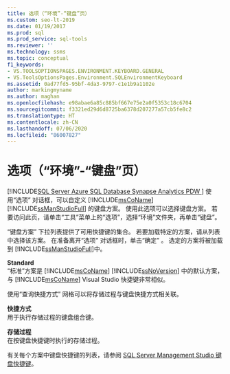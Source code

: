 ```yaml
---
title: 选项（“环境”-“键盘”页）
ms.custom: seo-lt-2019
ms.date: 01/19/2017
ms.prod: sql
ms.prod_service: sql-tools
ms.reviewer: ''
ms.technology: ssms
ms.topic: conceptual
f1_keywords:
- VS.TOOLSOPTIONSPAGES.ENVIRONMENT.KEYBOARD.GENERAL
- VS.ToolsOptionsPages.Environment.SQLEnvironmentKeyboard
ms.assetid: 0ad77fd5-95bf-4da3-9797-c1e1b9a1102e
author: markingmyname
ms.author: maghan
ms.openlocfilehash: e98abae6a85c885bf667e75e2a0f5353c18c6704
ms.sourcegitcommit: f3321ed29d6d8725ba6378d207277a57cb5fe8c2
ms.translationtype: HT
ms.contentlocale: zh-CN
ms.lasthandoff: 07/06/2020
ms.locfileid: "86007827"
---
```

# <a name="options-environment---keyboard-page"></a>选项（“环境”-“键盘”页）
[!INCLUDE[SQL Server Azure SQL Database Synapse Analytics PDW ](../../includes/applies-to-version/sql-asdb-asdbmi-asa-pdw.md)]
使用“选项”  对话框，可以自定义 [!INCLUDE[msCoName](../../includes/msconame_md.md)] [!INCLUDE[ssManStudioFull](../../includes/ssmanstudiofull-md.md)] 的键盘方案。 使用此选项可以选择键盘方案。 若要访问此页，请单击“工具”菜单上的“选项”，选择“环境”文件夹，再单击“键盘”。  
  
“键盘方案”  下拉列表提供了可用快捷键的集合。 若要加载特定的方案，请从列表中选择该方案。 在准备离开“选项”  对话框时，单击“确定”  。 选定的方案将被加载到 [!INCLUDE[ssManStudioFull](../../includes/ssmanstudiofull-md.md)]中。  
  
**Standard**  
“标准”方案是 [!INCLUDE[msCoName](../../includes/msconame_md.md)] [!INCLUDE[ssNoVersion](../../includes/ssnoversion-md.md)] 中的默认方案，与 [!INCLUDE[msCoName](../../includes/msconame_md.md)] Visual Studio 快捷键非常相似。  
  
使用“查询快捷方式”  网格可以将存储过程与键盘快捷方式相关联。  
  
**快捷方式**  
用于执行存储过程的键盘组合键。  
  
**存储过程**  
在按键盘快捷键时执行的存储过程。  
  
有关每个方案中键盘快捷键的列表，请参阅 [SQL Server Management Studio 键盘快捷键](../sql-server-management-studio-keyboard-shortcuts.md)。  
  
